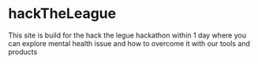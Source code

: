 # hackTheLeague
This site is build for the hack the legue hackathon within 1 day where you can explore mental health issue and how to overcome it with our tools and products
